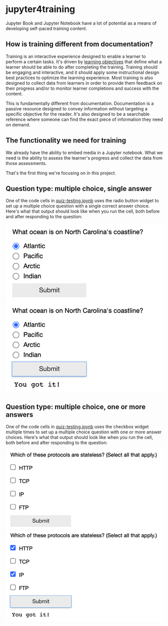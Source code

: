# jupyter4training

Jupyter Book and Jupyter Notebook have a lot of potential as a means of developing self-paced training content.

## How is training different from documentation?

Training is an interactive experience designed to enable a learner to perform a certain tasks. It's driven by [learning objectives](https://www.cmu.edu/teaching/designteach/design/learningobjectives.html) that define what a learner should be able to do after completing the training. Training should be engaging and interactive, and it should apply some instructional design best practices to optimize the learning experience. Most training is also designed to collect data from learners in order to provide them feedback on their progress and/or to monitor learner completions and success with the content.

This is fundamentally different from documentation. Documentation is a passive resource designed to convey information without targeting a specific objective for the reader. It's also designed to be a searchable reference where someone can find the exact piece of information they need on demand.

## The functionality we need for training

We already have the ability to embed media in a Jupyter notebook. What we need is the ability to assess the learner's progress and collect the data from those assessments.

That's the first thing we're focusing on in this project.

## Question type: multiple choice, single answer

One of the code cells in [quiz-testing.jpynb](quiz-testing.jpynb) uses the radio button widget to set up a multiple choice question with a single correct answer choice. Here's what that output should look like when you run the cell, both before and after responding to the question:

<img src="images/jupyter-question-multiplechoicesingleanswer.png">

<img src="images/jupyter-question-multiplechoicesingleanswer-result.png">

## Question type: multiple choice, one or more answers

One of the code cells in [quiz-testing.jpynb](quiz-testing.jpynb) uses the checkbox widget multiple times to set up a multiple choice question with one or more answer choices. Here's what that output should look like when you run the cell, both before and after responding to the question:

<img src="images/jupyter-question-multiplechoicemultipleanswer.png">

<img src="images/jupyter-question-multiplechoicemultipleanswer-result.png">
